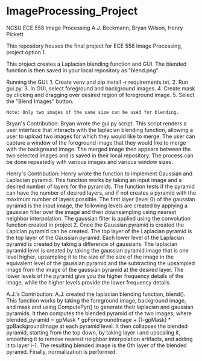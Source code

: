 # ImageProcessing_Project

NCSU ECE 558 Image Processing
A.J. Beckmann, Bryan Wilson, Henry Pickett

This repository houses the final project for ECE 558 Image Processing, project option 1. 

This project creates a Laplacian blending function and GUI. The blended function is then saved in your local repository as "blend.png".

Running the GUI:
    1. Create venv and pip install -r requirements.txt.
    2. Run gui.py.
    3. In GUI, select foreground and background images.
    4. Create mask by clicking and dragging over desired region of foreground image.
    5. Select the "Blend Images" button. 

    

    Note: Only two images of the same size can be used for blending.

Bryan's Contribution:
    Bryan wrote the gui.py script. This script renders a user interface that interacts with the laplacian blending function, 
    allowing a user to upload two images for which they would like to merge. The user can 
    capture a window of the foreground image that they would like to merge with the background image. 
    The merged image then appears between the two selected images and is saved in their local repository. 
    The process can be done repeatedly with various images and various window sizes. 
    
Henry's Contribution:
    Henry wrote the function to implement Gaussian and Laplacian pyramid. This function works by taking an input image and a desired number of layers for the pyramids. The function tests if the pyramid can have the number of desired layers, and if not creates a pyramid with the maximum number of layers possible. The first layer (level 0) of the gaussian pyramid is the input image, the following levels are created by applying a gaussian filter over the image and then downsampling using nearest neighbor interpolation. The gaussian filter is applied using the convolution function created in project 2. Once the Gaussian pyramid is created the Laplcian pyramid can be created. The top layer of the Laplacian pyramid is the top layer of the Gaussian pyramid. Each lower level of the Laplacian pyramid is created by taking a difference of gaussians. The laplacian pyramid level is created by taking the gaussian pyramid image that is one level higher, upsampling it to the size of the size of the image in the equivalent level of the gaussian pyramid and the subtracting the upsampled image from the image of the gaussian pyramid at the desired layer. The lower levels of the pyramid give you the higher frequency details of the image, while the higher levels provide the lower frequency details

A.J.'s Contribution:
    A.J. created the laplacian blending function, blend(). This function works by taking
    the foreground image, background image, and mask and using ComputePyr() to generate their 
    laplacian and gaussian pyramids. It then computes the blended pyramid of the two images, 
    where blended_pyramid = gpMask * gpForegroundImage + (1-gpMask) * gpBackgroundImage at each
    pyramid level. It then collapses the blended pyramid, starting from the top down, by taking layer i
    and upscaling it, smoothing it to remove nearest neighbor interpolation artifacts, and adding it 
    to layer i-1. The resulting blended image is the 0th layer of the blended pyramid. Finally,
    normalization is performed.
